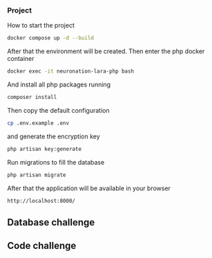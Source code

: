 ### Project 

How to start the project
```sh
docker compose up -d --build
```
After that the environment will be created.
Then enter the php docker container
```sh
docker exec -it neuronation-lara-php bash
```
And install all php packages running
```sh
composer install
```
Then copy the default configuration
```sh
cp .env.example .env
```
and generate the encryption key
```sh
php artisan key:generate
```
Run migrations to fill the database
```sh
php artisan migrate
```
After that the application will be available in your browser
```sh
http://localhost:8000/
```

## Database challenge


## Code challenge
